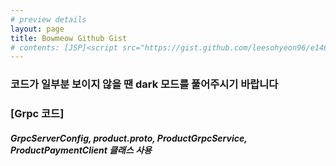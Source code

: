 ```yaml
---
# preview details
layout: page 
title: Bowmeow Github Gist
# contents: [JSP]<script src="https://gist.github.com/leesohyeon96/e146794f17d53f544a2738c1259824de.js"></script> <br/> [Controller]<script src="https://gist.github.com/leesohyeon96/fbbd8defccd8ff27710502454972ea74.js"></script> <br/> [Service]<script src="https://gist.github.com/leesohyeon96/d2043d067fd4e16eb4960edcc86cb3f3.js"></script><br/> [Mapper]<script src="https://gist.github.com/leesohyeon96/7856326263d5235e19a57f5c3b17a26c.js"></script>
---
```


<h3> 코드가 일부분 보이지 않을 땐 dark 모드를 풀어주시기 바랍니다 </h3>

<h3>[Grpc 코드]</h3>
<h5> GrpcServerConfig, product.proto, ProductGrpcService, ProductPaymentClient 클래스 사용</h5>
<script src="https://gist.github.com/leesohyeon96/4fccad5620777364225e68a6ea8eeffc.js"></script>
<br/>